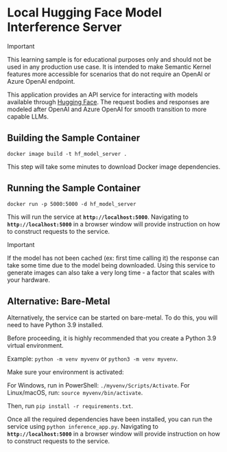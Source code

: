 # Local Hugging Face Model Interference Server

> [!IMPORTANT]
> This learning sample is for educational purposes only and should not be used in any production
> use case. It is intended to make Semantic Kernel features more accessible for scenarios that
> do not require an OpenAI or Azure OpenAI endpoint.

This application provides an API service for interacting with models available
through [Hugging Face](https://huggingface.co/). The request bodies and responses
are modeled after OpenAI and Azure OpenAI for smooth transition to more capable LLMs.

## Building the Sample Container

`docker image build -t hf_model_server .`

This step will take some minutes to download Docker image dependencies.

## Running the Sample Container

`docker run -p 5000:5000 -d hf_model_server`

This will run the service at **`http://localhost:5000`**. Navigating to
**`http://localhost:5000`** in a browser window will provide instruction on how
to construct requests to the service.

> [!IMPORTANT]
> If the model has not been cached (ex: first time calling it) the response can
> take some time due to the model being downloaded.
> Using this service to generate images can also take a very long time - a factor
> that scales with your hardware.

## Alternative: Bare-Metal

Alternatively, the service can be started on bare-metal. To do this, you will
need to have Python 3.9 installed.

Before proceeding, it is highly recommended that you create a Python 3.9 virtual
environment.

Example: `python -m venv myvenv` or `python3 -m venv myvenv`.

Make sure your environment is activated:

For Windows, run in PowerShell: `./myvenv/Scripts/Activate`.
For Linux/macOS, run: `source myvenv/bin/activate`.

Then, run `pip install -r requirements.txt`.

Once all the required dependencies have been installed, you can run the service
using `python inference_app.py`. Navigating to **`http://localhost:5000`** in a
browser window will provide instruction on how to construct requests to the service.
